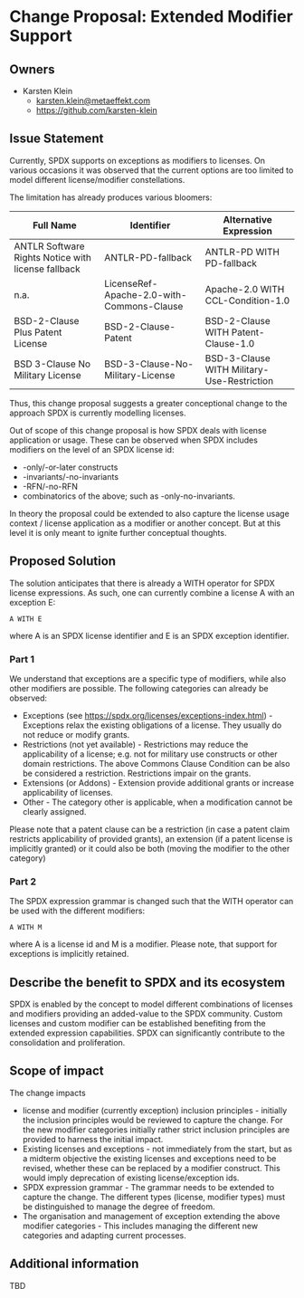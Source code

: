 # Change Proposal: Extended Modifier Support
## Owners
- Karsten Klein
  - karsten.klein@metaeffekt.com
  - https://github.com/karsten-klein

## Issue Statement

Currently, SPDX supports on exceptions as modifiers to licenses. On various occasions 
it was observed that the current options are too limited to model different license/modifier
constellations. 

The limitation has already produces various bloomers:

| Full Name                                          | Identifier | Alternative Expression              |
|----------------------------------------------------| --- |-------------------------------------|
| ANTLR Software Rights Notice with license fallback | ANTLR-PD-fallback | ANTLR-PD WITH PD-fallback           |
| n.a.                                               | LicenseRef-Apache-2.0-with-Commons-Clause | Apache-2.0 WITH CCL-Condition-1.0   |
| BSD-2-Clause Plus Patent License | BSD-2-Clause-Patent | BSD-2-Clause WITH Patent-Clause-1.0 |
| BSD 3-Clause No Military License | BSD-3-Clause-No-Military-License | BSD-3-Clause WITH Military-Use-Restriction | 

Thus, this change proposal suggests a greater conceptional change to the approach SPDX is 
currently modelling licenses.

Out of scope of this change proposal is how SPDX deals with license application or usage. 
These can be observed when SPDX includes modifiers on the level of an SPDX license id:
* -only/-or-later constructs
* -invariants/-no-invariants
* -RFN/-no-RFN 
* combinatorics of the above; such as -only-no-invariants.

In theory the proposal could be extended to also capture the license usage context / 
license application as a modifier or another concept. But at this level it is only 
meant to ignite further conceptual thoughts. 

## Proposed Solution

The solution anticipates that there is already a WITH operator for SPDX license expressions. 
As such, one can currently combine a license A with an exception E:
  
    A WITH E

where A is an SPDX license identifier and E is an SPDX exception identifier.

### Part 1

We understand that exceptions are a specific type of modifiers, while also other modifiers 
are possible. The following categories can already be observed:

* Exceptions (see https://spdx.org/licenses/exceptions-index.html) - Exceptions relax the
  existing obligations of a license. They usually do not reduce or modify grants.
* Restrictions (not yet available) - Restrictions may reduce the applicability of a license; 
  e.g. not for military use constructs or other domain restrictions. The above Commons Clause 
  Condition can be also be considered a restriction. Restrictions impair on the grants.
* Extensions (or Addons) - Extension provide additional grants or increase applicability of
  licenses.
* Other - The category other is applicable, when a modification cannot be clearly assigned.

Please note that a patent clause can be a restriction (in case a patent claim restricts 
applicability of provided grants), an extension (if a patent license is implicitly granted) or
it could also be both (moving the modifier to the other category)

### Part 2

The SPDX expression grammar is changed such that the WITH operator can be used with the
different modifiers:

    A WITH M

where A is a license id and M is a modifier. Please note, that support for exceptions is 
implicitly retained.  

## Describe the benefit to SPDX and its ecosystem

SPDX is enabled by the concept to model different combinations of licenses and modifiers 
providing an added-value to the SPDX community. Custom licenses and custom modifier can be
established benefiting from the extended expression capabilities. SPDX can significantly 
contribute to the consolidation and proliferation.

## Scope of impact

The change impacts
* license and modifier (currently exception) inclusion principles - initially the inclusion
  principles would be reviewed to capture the change. For the new modifier categories initially
  rather strict inclusion principles are provided to harness the initial impact.
* Existing licenses and exceptions - not immediately from the start, but as a midterm objective 
  the existing licenses and exceptions need to be revised, whether these can be replaced by a 
  modifier construct. This would imply deprecation of existing license/exception ids.
* SPDX expression grammar - The grammar needs to be extended to capture the change. The different 
  types (license, modifier types) must be distinguished to manage the degree of freedom.
* The organisation and management of exception extending the above modifier categories - This
  includes managing the different new categories and adapting current processes.

## Additional information

TBD